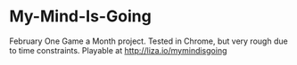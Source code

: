 My-Mind-Is-Going
================

February One Game a Month project.
Tested in Chrome, but very rough due to time constraints.
Playable at http://liza.io/mymindisgoing
